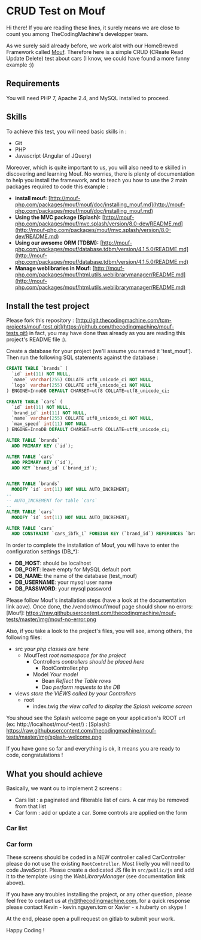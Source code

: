 # CRUD Test on Mouf

Hi there! If you are reading these lines, it surely means we are close to count you among TheCodingMachine's developper team.

As we surely said already before, we work alot with our HomeBrewed Framework called [Mouf](http://mouf-php.com/). Therefore here is a simple CRUD (CReate Read Update Delete) test about cars (I know, we could have found a  more funny example :))

## Requirements
You will need PHP 7, Apache 2.4, and MySQL installed to proceed.

## Skills
To achieve this test, you will need basic skills in :

* Git
* PHP
* Javascript (Angular of JQuery)

Moreover, which is quite important to us, you will also need to e skilled in discovering and learning Mouf. No worries, there is plenty of documentation to help you install the framework, and to teach you how to use the 2 main packages required to code this example : 
* **install mouf:** [http://mouf-php.com/packages/mouf/mouf/doc/installing_mouf.md](http://mouf-php.com/packages/mouf/mouf/doc/installing_mouf.md)
*  **Using the MVC package (Splash):** [http://mouf-php.com/packages/mouf/mvc.splash/version/8.0-dev/README.md](http://mouf-php.com/packages/mouf/mvc.splash/version/8.0-dev/README.md)
*  **Using our awsome ORM (TDBM):** [http://mouf-php.com/packages/mouf/database.tdbm/version/4.1.5.0/README.md](http://mouf-php.com/packages/mouf/database.tdbm/version/4.1.5.0/README.md)
*  **Manage weblibraries in Mouf:** [http://mouf-php.com/packages/mouf/html.utils.weblibrarymanager/README.md](http://mouf-php.com/packages/mouf/html.utils.weblibrarymanager/README.md)

## Install the test project
Please fork this repository : [http://git.thecodingmachine.com/tcm-projects/mouf-test.git](https://github.com/thecodingmachine/mouf-tests.git) in fact, you may have done thas already as you are reading this project's README file :).

Create a database for your project (we'll assume you named it 'test_mouf'). Then run the following SQL statements against the database :
```sql
CREATE TABLE `brands` (
  `id` int(11) NOT NULL,
  `name` varchar(255) COLLATE utf8_unicode_ci NOT NULL,
  `logo` varchar(255) COLLATE utf8_unicode_ci NOT NULL
) ENGINE=InnoDB DEFAULT CHARSET=utf8 COLLATE=utf8_unicode_ci;

CREATE TABLE `cars` (
  `id` int(11) NOT NULL,
  `brand_id` int(11) NOT NULL,
  `name` varchar(255) COLLATE utf8_unicode_ci NOT NULL,
  `max_speed` int(11) NOT NULL
) ENGINE=InnoDB DEFAULT CHARSET=utf8 COLLATE=utf8_unicode_ci;

ALTER TABLE `brands`
  ADD PRIMARY KEY (`id`);

ALTER TABLE `cars`
  ADD PRIMARY KEY (`id`),
  ADD KEY `brand_id` (`brand_id`);


ALTER TABLE `brands`
  MODIFY `id` int(11) NOT NULL AUTO_INCREMENT;
--
-- AUTO_INCREMENT for table `cars`
--
ALTER TABLE `cars`
  MODIFY `id` int(11) NOT NULL AUTO_INCREMENT;

ALTER TABLE `cars`
  ADD CONSTRAINT `cars_ibfk_1` FOREIGN KEY (`brand_id`) REFERENCES `brands` (`id`);
```

In order to complete the installation of Mouf, you will have to enter the configuration settings (DB_*):

* **DB_HOST**: should be localhost
* **DB_PORT**: leave empty for MySQL default port
* **DB_NAME**: the name of the database (test_mouf)
* **DB_USERNAME**: your mysql user name
* **DB_PASSWORD**: your mysql password

Please follow Mouf's installation steps (have a look at the documentation link aove). Once done, the /vendor/mouf/mouf page should show no errors:
[Mouf]: https://raw.githubusercontent.com/thecodingmachine/mouf-tests/master/img/mouf-no-error.png

Also, if you take a look to the project's files, you will see, among others, the following files:

* src *your php classes are here*
  * MoufTest *root namespace for the project* 
    * Controllers *controllers should be placed here*
      * RootController.php
    * Model *Your model*
      * Bean *Reflect the Table rows*
      * Dao *perform requests to the DB*
* views *store the VIEWS called by your Controllers*
  * root
    * index.twig *the view called to display the Splash welcome screen*

You shoud see the Splash welcome page on your application's ROOT url (ex: http://localhost/mouf-test/) :
[Splash]: https://raw.githubusercontent.com/thecodingmachine/mouf-tests/master/img/splash-welcome.png

If you have gone so far and everything is ok, it means you are ready to code, congratulations !

## What you should achieve
Basically, we want ou to implement 2 screens :
* Cars list : a paginated and filterable list of cars. A car may be removed from that list
* Car form : add or update a car. Some controls are applied on the form

### Car list
[list]: https://raw.githubusercontent.com/thecodingmachine/mouf-tests/master/img/list.png

### Car form
[form]: https://raw.githubusercontent.com/thecodingmachine/mouf-tests/master/img/form.png

These screens should be coded in a NEW controller called CarController please do not use the existing ```RootController```. Most likelly you will need to code JavaScript. Please create a dedicated JS file in ```src/public/js``` and add it to the template using the *WebLibraryManager* (see documentation link above).

If you have any troubles installing the project, or any other question, please feel free to contact us at rh@thecodingmachine.com, for a quick response please contact Kevin - kevin.nguyen.tcm or Xavier - x.huberty on skype !

At the end, please open a pull request on gitlab to submit your work.

Happy Coding !


